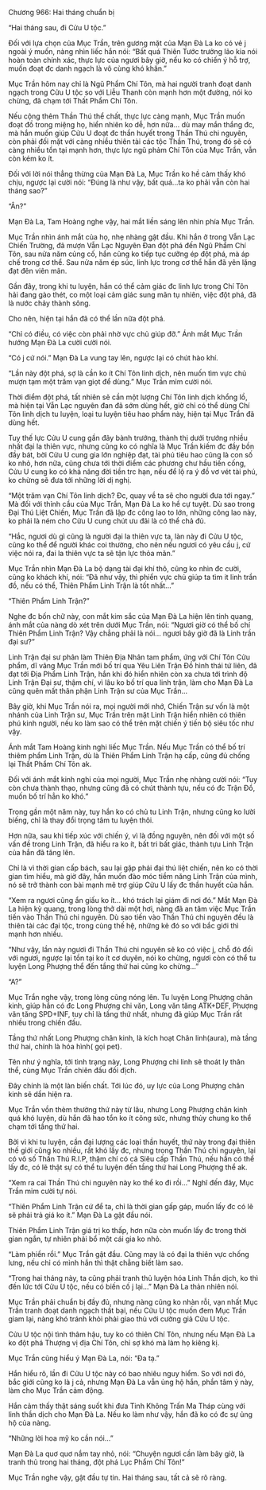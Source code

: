 




Chương 966: Hai tháng chuẩn bị


“Hai tháng sau, đi Cửu U tộc.”

Đối với lựa chọn của Mục Trần, trên gương mặt của Mạn Đà La ko có vẻ j ngoài ý muốn, nàng nhìn liếc hắn nói: “Bất quá Thiên Tước trưởng lão kia nói hoàn toàn chính xác, thực lực của ngươi bây giờ, nếu ko có chiến ý hỗ trợ, muốn đoạt đc danh ngạch là vô cùng khó khăn.”

Mục Trần hôm nay chỉ là Ngũ Phẩm Chí Tôn, mà hai người tranh đoạt danh ngạch trong Cửu U tộc so với Liễu Thanh còn mạnh hơn một đường, nói ko chừng, đã chạm tới Thất Phẩm Chí Tôn.

Nếu cộng thêm Thần Thú thể chất, thực lực càng mạnh, Mục Trần muốn đoạt đồ trong miệng họ, hiển nhiên ko dễ, hơn nữa... dù may mắn thắng đc, mà hắn muốn giúp Cửu U đoạt đc thần huyết trong Thần Thú chi nguyên, còn phải đối mặt với càng nhiều thiên tài các tộc Thần Thú, trong đó sẽ có càng nhiều tồn tại mạnh hơn, thực lực ngũ phảm Chí Tôn của Mục Trần, vẫn còn kém ko ít.

Đối với lời nói thẳng thừng của Mạn Đà La, Mục Trần ko hề cảm thấy khó chịu, ngược lại cười nói: “Đúng là như vậy, bất quá...ta ko phải vẫn còn hai tháng sao?”

“Ân?”

Mạn Đà La, Tam Hoàng nghe vậy, hai mắt liền sáng lên nhìn phía Mục Trần.

Mục Trần nhìn ánh mắt của họ, nhẹ nhàng gật đầu. Khi hắn ở trong Vẫn Lạc Chiến Trường, đã mượn Vẫn Lạc Nguyên Đan đột phá đến Ngũ Phẩm Chí Tôn, sau nửa năm củng cố, hắn cũng ko tiếp tục cưỡng ép đột phá, mà áp chế trong cơ thể. Sau nửa năm ép súc, linh lực trong cơ thể hắn đã yên lặng đạt đên viên mãn.

Gần đây, trong khi tu luyện, hắn có thể cảm giác đc linh lực trong Chí Tôn hải đang gào thét, co một loại cảm giác sung mãn tụ nhiên, việc đột phá, đã là nước chảy thành sông.

Cho nên, hiện tại hắn đã có thể lần nữa đột phá.

“Chỉ có điều, có việc còn phải nhờ vực chủ giúp đỡ.” Ánh mắt Mục Trần hướng Mạn Đà La cười cười nói.

“Có j cứ nói.” Mạn Đà La vung tay lên, ngược lại có chút hào khí.

“Lần này đột phá, sợ là cần ko ít Chí Tôn linh dịch, nên muốn tìm vực chủ mượn tạm một trăm vạn giọt để dùng.” Mục Trần mỉm cười nói.

Thời điểm đột phá, tất nhiên sẽ cần một lượng Chí Tôn linh dịch khổng lồ, mà hiện tại Vẫn Lạc nguyên đan đã sớm dùng hết, giờ chỉ có thể dùng Chí Tôn linh dịch tu luyện, loại tu luyện tiêu hao phẩm này, hiện tại Mục Trần đã dùng hết.

Tuy thế lực Cửu U cung gần đây bành trướng, thành thị dưới trướng nhiều nhất đại la thiên vực, nhưng cũng ko có nghĩa là Mục Trần kiếm đc đầy bồn đầy bát, bời Cửu U cung gia lớn nghiệp đạt, tài phú tiêu hao cũng là con số ko nhỏ, hơn nữa, cũng chưa tới thời điểm các phương chư hầu tiến cống, Cửu U cung ko có khả năng đời tiền trc hạn, nếu để lộ ra ý đồ vơ vét tài phú, ko chừng sẽ đưa tới những lời dị nghị.

“Một trăm vạn Chí Tôn linh dịch? Đc, quay về ta sẽ cho người đưa tới ngay.” Mà đối với thỉnh cầu của Mục Trần, Mạn Đà La ko hề cự tuyệt. Dù sao trong Đại Thú Liệt Chiến, Mục Trần đã lập đc công lao to lớn, những công lao này, ko phải là ném cho Cửu U cung chút ưu đãi là có thể chả đủ.

“Hắc, ngươi dù gì cũng là người đại la thiên vực ta, làn này đi Cửu U tộc, cũng ko thể để người khác coi thường, cho nên nếu ngươi có yêu cầu j, cứ việc nói ra, đai la thiên vực ta sẽ tận lực thỏa mãn.”

Mục Trần nhìn Mạn Đà La bộ dạng tài đại khí thô, cũng ko nhìn đc cười, cũng ko khách khí, nói: “Đã như vậy, thì phiền vực chủ giúp ta tìm it linh trần đồ, nếu có thể, Thiên Phẩm Linh Trận là tốt nhất...”

“Thiên Phẩm Linh Trận?”

Nghe đc bốn chữ này, con mắt kim sắc của Mạn Đà La hiện lên tinh quang, ánh mắt của nàng dò xét trên dưới Mục Trần, nói: “Ngươi giờ có thể bố chí Thiên Phẩm Linh Trận? Vậy chẳng phải là nói... ngươi bây giờ đã là Linh trần đại sư?”

Linh Trận đại sư phân làm Thiên Địa Nhân tam phẩm, ứng với Chí Tôn Cửu phẩm, dĩ vãng Mục Trần mới bố trí qua Yêu Liên Trận Đồ hình thái tứ liên, đã đạt tới Địa Phẩm Linh Trận, hắn khi đó hiển nhiên còn xa chưa tới trình độ Linh Trận Đại sư, thậm chí, vì lâu ko bố trí qua linh trận, làm cho Mạn Đà La cũng quên mất thân phận Linh Trận sư của Mục Trần...

Bây giờ, khi Mục Trần nói ra, mọi người mới nhớ, Chiến Trận sư vốn là một nhánh của Linh Trận sư, Mục Trần trên mặt Linh Trận hiển nhiên có thiên phú kinh người, nếu ko làm sao có thể trên mặt chiến ý tiến bộ siêu tốc như vậy.

Ánh mắt Tam Hoàng kinh nghi liếc Mục Trần. Nếu Mục Trần có thể bố trí thiêm phẩm Linh Trận, dù là Thiên Phẩm Linh Trận hạ cấp, cũng đủ chống lại Thất Phẩm Chí Tôn ak.

Đối với ánh mắt kinh nghi của mọi người, Mục Trần nhẹ nhàng cười nói: “Tuy còn chưa thành thạo, nhưng cũng đã có chút thành tựu, nếu có đc Trận Đồ, muốn bố trí hẳn ko khó.”

Trong gần một năm này, tuy hắn ko có chủ tu Linh Trận, nhưng cũng ko lười biếng, chỉ là thay đổi trọng tâm tu luyện thôi.

Hơn nữa, sau khi tiếp xúc với chiến ý, vì là đồng nguyên, nên đối với một số vấn đề trong Linh Trận, đã hiểu ra ko ít, bất tri bất giác, thành tựu Linh Trận của hắn đã tăng lên.

Chỉ là vì thời gian cấp bách, sau lại gặp phải đại thú liệt chiến, nên ko có thời gian tìm hiểu, mà giờ đây, hắn muốn đào móc tiềm năng Linh Trận của mình, nó sẽ trở thành con bài mạnh mẽ trợ giúp Cửu U lấy đc thần huyết của hắn.

“Xem ra ngươi cũng ẩn giấu ko ít... khó trách lại giám đi nơi đó.” Mắt Mạn Đà La hiện kỳ quang, trong lòng thở dài một hơi, nàng đã an tâm việc Mục Trần tiến vào Thần Thú chi nguyên. Dù sao tiến vào Thần Thú chi nguyên đều là thiên tài các đại tộc, trong cùng thế hệ, những kẻ đó so với bắc giới thì mạnh hơn nhiều.

“Như vậy, lần này ngươi đi Thần Thú chi nguyên sẽ ko có việc j, chỗ đó đối với ngươi, ngược lại tồn tại ko ít cơ duyên, nói ko chừng, ngươi còn có thể tu luyện Long Phượng thể đến tầng thứ hai cũng ko chừng...”

“A?”

Mục Trần nghe vậy, trong lòng cũng nóng lên. Tu luyện Long Phượng chân kinh, giúp hắn có đc Long Phượng chi văn, Long văn tăng ATK+DEF, Phượng văn tăng SPD+INF, tuy chỉ là tầng thứ nhất, nhưng đã giúp Mục Trần rất nhiều trong chiến đấu.

Tầng thứ nhất Long Phượng chân kinh, là kích hoạt Chân linh(aura), mà tầng thứ hai, chính là hóa hình( gọi pet).

Tên như ý nghĩa, tới tình trạng này, Long Phượng chi linh sẽ thoát ly thân thể, cùng Mục Trần chiên đấu đối địch.

Đây chính là một làn biến chất. Tới lúc đó, uy lực của Long Phượng chân kinh sẽ dần hiện ra.

Mục Trần vồn thèm thường thứ này từ lâu, nhưng Long Phượng chân kinh quá khó luyện, dù hắn đã hao tổn ko ít công sức, nhưng thủy chung ko thể chạm tới tầng thứ hai.

Bởi vì khi tu luyện, cần đại lượng các loại thần huyết, thứ này trong đại thiên thế giới cũng ko nhiều, rất khó lấy đc, nhưng trong Thần Thú chi nguyên, lại có vô số Thần Thú R.I.P, thậm chí có cả Siêu cấp Thần Thú, nếu hắn có thể lấy đc, có lẽ thật sự có thể tu luyện đến tầng thứ hai Long Phượng thể ak.

“Xem ra cai Thần Thú chi nguyên này ko thể ko đi rồi...” Nghĩ đến đây, Mục Trần mỉm cười tự nói.

“Thiên Phẩm Linh Trận cứ để ta, chỉ là thời gian gấp gáp, muốn lấy đc có lẽ sẽ phải trả giá ko ít.” Mạn Đà La gật đầu nói.

Thiên Phẩm Linh Trận giá trị ko thấp, hơn nữa còn muốn lấy đc trong thời gian ngắn, tự nhiên phải bổ một cái gia ko nhỏ.

“Làm phiền rồi.” Mục Trần gật đầu. Cũng may là có đại la thiên vực chống lưng, nếu chỉ có mình hắn thì thật chẳng biết làm sao.

“Trong hai tháng này, ta cũng phải tranh thủ luyện hóa Linh Thần dịch, ko thì đến lức tới Cửu U tộc, nếu có biến cố j lại...” Mạn Đà La thản nhiên nói.

Mục Trần phải chuẩn bị đầy đủ, nhưng nàng cũng ko nhàn rỗi, vạn nhất Mục Trần tranh đoạt danh ngạch thất bại, nếu Cửu U tộc muốn đem Mục Trần giam lại, nàng khó tránh khỏi phải giao thủ với cường giả Cửu U tộc.

Cửu U tộc nội tình thâm hậu, tuy ko có thiên Chí Tôn, nhưng nếu Mạn Đà La ko đột phá Thượng vị địa Chí Tôn, chỉ sợ khó mà làm họ kiêng kị.

Mục Trần cũng hiểu ý Mạn Đà La, nói: “Đa tạ.”

Hắn hiểu rõ, lần đi Cửu U tộc này có bao nhiêu nguy hiểm. So với nơi đó, bắc giới cũng ko là j cả, nhưng Mạn Đà La vẫn ủng hộ hắn, phần tâm ý này, làm cho Mục Trần cảm động.

Hắn cảm thấy thật sáng suốt khi đưa Tinh Không Trấn Ma Tháp cùng với linh thần dịch cho Mạn Đà La. Nếu ko làm như vậy, hắn đã ko có đc sự ủng hộ của nàng.

“Những lời hoa mỹ ko cần nói...”

Mạn Đà La quơ quơ nắm tay nhỏ, nói: “Chuyện ngươi cần làm bây giờ, là tranh thủ trong hai tháng, đột phá Lục Phẩm Chí Tôn!”

Mục Trần nghe vậy, gật đầu tự tin. Hai tháng sau, tất cả sẽ rõ ràng.




